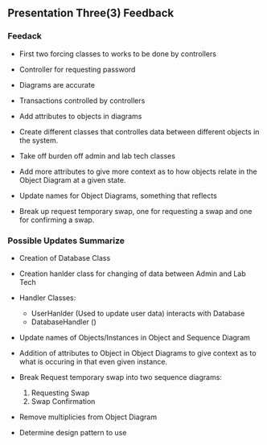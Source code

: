 ## Presentation Three(3) Feedback

### Feedack

- First two forcing classes to works to be done by controllers

- Controller for requesting password

- Diagrams are accurate

- Transactions controlled by controllers

- Add attributes to objects in diagrams

- Create different classes that controlles data between different objects in the
system.

- Take off burden off admin and lab tech classes

- Add more attributes to give more context as to how objects relate in the
Object Diagram at a given state.

- Update names for Object Diagrams, something that reflects

- Break up request temporary swap, one for requesting a swap and one for
confirming a swap.

### Possible Updates Summarize

- Creation of Database Class

- Creation hanlder class for changing of data between Admin and Lab Tech

- Handler Classes:
    - UserHanlder (Used to update user data) interacts with Database
    - DatabaseHandler ()

- Update names of Objects/Instances in Object and Sequence Diagram

- Addition of attributes to Object in Object Diagrams to give
context as to what is occuring in that even given instance.

- Break Request temporary swap into two sequence diagrams:
    1. Requesting Swap
    2. Swap Confirmation

- Remove multiplicies from Object Diagram

- Determine design pattern to use
